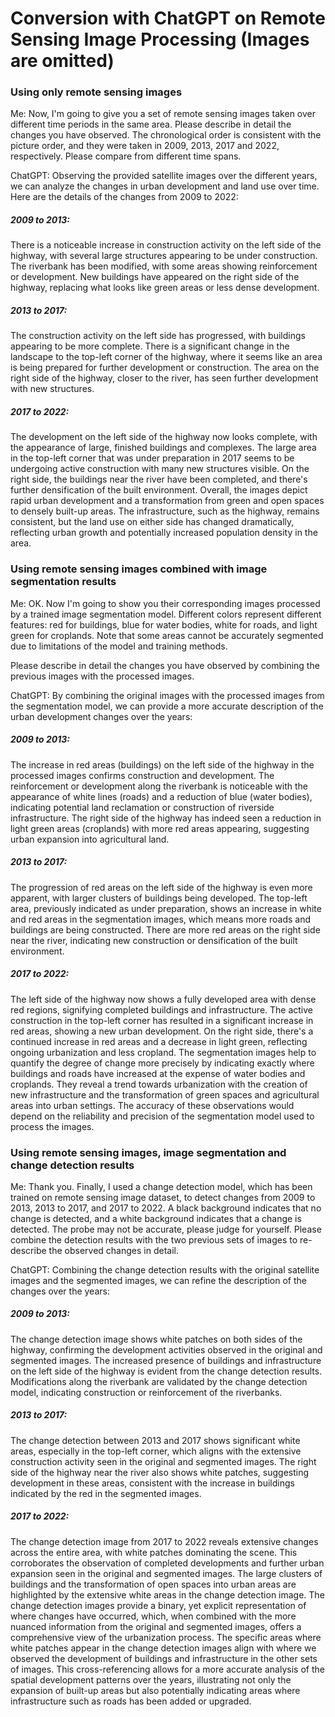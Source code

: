 # Conversion with ChatGPT on Remote Sensing Image Processing (Images are omitted)

### Using only remote sensing images

Me: 
Now, I'm going to give you a set of remote sensing images taken over different time periods in the same area. Please describe in detail the changes you have observed.
The chronological order is consistent with the picture order, and they were taken in 2009, 2013, 2017 and 2022, respectively. Please compare from different time spans.


ChatGPT: 
Observing the provided satellite images over the different years, we can analyze the changes in urban development and land use over time. Here are the details of the changes from 2009 to 2022:

##### 2009 to 2013:

There is a noticeable increase in construction activity on the left side of the highway, with several large structures appearing to be under construction.
The riverbank has been modified, with some areas showing reinforcement or development.
New buildings have appeared on the right side of the highway, replacing what looks like green areas or less dense development.
##### 2013 to 2017:

The construction activity on the left side has progressed, with buildings appearing to be more complete.
There is a significant change in the landscape to the top-left corner of the highway, where it seems like an area is being prepared for further development or construction.
The area on the right side of the highway, closer to the river, has seen further development with new structures.
##### 2017 to 2022:

The development on the left side of the highway now looks complete, with the appearance of large, finished buildings and complexes.
The large area in the top-left corner that was under preparation in 2017 seems to be undergoing active construction with many new structures visible.
On the right side, the buildings near the river have been completed, and there's further densification of the built environment.
Overall, the images depict rapid urban development and a transformation from green and open spaces to densely built-up areas. The infrastructure, such as the highway, remains consistent, but the land use on either side has changed dramatically, reflecting urban growth and potentially increased population density in the area.


### Using remote sensing images combined with image segmentation results

Me: 
OK. Now I'm going to show you their corresponding images processed by a trained image segmentation model. Different colors represent different features:
red for buildings, blue for water bodies, white for roads, and light green for croplands. Note that some areas cannot be accurately segmented due to limitations of the model and training methods.

Please describe in detail the changes you have observed by combining the previous images with the processed images.


ChatGPT: 
By combining the original images with the processed images from the segmentation model, we can provide a more accurate description of the urban development changes over the years:

##### 2009 to 2013:

The increase in red areas (buildings) on the left side of the highway in the processed images confirms construction and development.
The reinforcement or development along the riverbank is noticeable with the appearance of white lines (roads) and a reduction of blue (water bodies), indicating potential land reclamation or construction of riverside infrastructure.
The right side of the highway has indeed seen a reduction in light green areas (croplands) with more red areas appearing, suggesting urban expansion into agricultural land.

##### 2013 to 2017:

The progression of red areas on the left side of the highway is even more apparent, with larger clusters of buildings being developed.
The top-left area, previously indicated as under preparation, shows an increase in white and red areas in the segmentation images, which means more roads and buildings are being constructed.
There are more red areas on the right side near the river, indicating new construction or densification of the built environment.
##### 2017 to 2022:

The left side of the highway now shows a fully developed area with dense red regions, signifying completed buildings and infrastructure.
The active construction in the top-left corner has resulted in a significant increase in red areas, showing a new urban development.
On the right side, there's a continued increase in red areas and a decrease in light green, reflecting ongoing urbanization and less cropland.
The segmentation images help to quantify the degree of change more precisely by indicating exactly where buildings and roads have increased at the expense of water bodies and croplands. They reveal a trend towards urbanization with the creation of new infrastructure and the transformation of green spaces and agricultural areas into urban settings. The accuracy of these observations would depend on the reliability and precision of the segmentation model used to process the images.


### Using remote sensing images, image segmentation and change detection results

Me: 
Thank you. Finally, I used a change detection model, which has been trained on remote sensing image dataset, to detect changes from 2009 to 2013, 2013 to 2017, and 2017 to 2022. A black background indicates that no change is detected, and a white background indicates that a change is detected. The probe may not be accurate, please judge for yourself.
Please combine the detection results with the two previous sets of images to re-describe the observed changes in detail.


ChatGPT: 
Combining the change detection results with the original satellite images and the segmented images, we can refine the description of the changes over the years:

##### 2009 to 2013:

The change detection image shows white patches on both sides of the highway, confirming the development activities observed in the original and segmented images.
The increased presence of buildings and infrastructure on the left side of the highway is evident from the change detection results.
Modifications along the riverbank are validated by the change detection model, indicating construction or reinforcement of the riverbanks.
##### 2013 to 2017:

The change detection between 2013 and 2017 shows significant white areas, especially in the top-left corner, which aligns with the extensive construction activity seen in the original and segmented images.
The right side of the highway near the river also shows white patches, suggesting development in these areas, consistent with the increase in buildings indicated by the red in the segmented images.

##### 2017 to 2022:

The change detection image from 2017 to 2022 reveals extensive changes across the entire area, with white patches dominating the scene. This corroborates the observation of completed developments and further urban expansion seen in the original and segmented images.
The large clusters of buildings and the transformation of open spaces into urban areas are highlighted by the extensive white areas in the change detection image.
The change detection images provide a binary, yet explicit representation of where changes have occurred, which, when combined with the more nuanced information from the original and segmented images, offers a comprehensive view of the urbanization process. The specific areas where white patches appear in the change detection images align with where we observed the development of buildings and infrastructure in the other sets of images. This cross-referencing allows for a more accurate analysis of the spatial development patterns over the years, illustrating not only the expansion of built-up areas but also potentially indicating areas where infrastructure such as roads has been added or upgraded.

